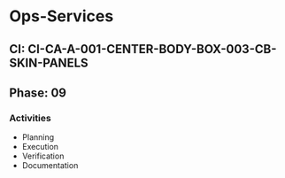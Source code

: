 # Ops-Services

## CI: CI-CA-A-001-CENTER-BODY-BOX-003-CB-SKIN-PANELS
## Phase: 09

### Activities
- Planning
- Execution
- Verification
- Documentation
